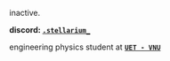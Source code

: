 inactive.

**discord: [`.stellarium_`](https://discord.com/users/340908768307183626)**

engineering physics student at [**`UET - VNU`**](https://uet.vnu.edu.vn/)
